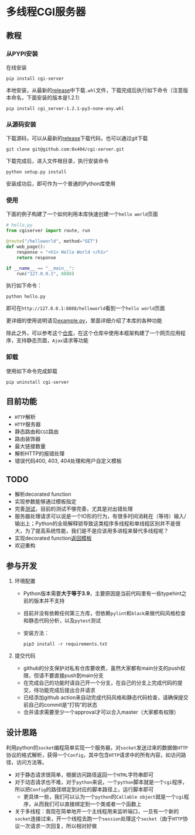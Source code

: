 # 多线程CGI服务器

## 教程

### 从PYPI安装

在线安装

```shell
pip install cgi-server
```

本地安装，从最新的[release](https://github.com/0x404/cgi-server/releases/)中下载`.whl`文件，下载完成后执行如下命令（注意版本命名，下面安装的版本是1.2.1）

```shell
pip install cgi_server-1.2.1-py3-none-any.whl
```


### 从源码安装

下载源码，可以从最新的[release](https://github.com/0x404/cgi-server/releases/)下载代码，也可以通过git下载

```shell
git clone git@github.com:0x404/cgi-server.git
```

下载完成后，进入文件根目录，执行安装命令

```shell
python setup.py install
```

安装成功后，即可作为一个普通的Python库使用

### 使用

下面的例子构建了一个如何利用本库快速创建一个`hello world`页面


```python
# hello.py
from cgiserver import route, run

@route("/helloworld", method="GET")
def web_page():
    response = "<h1> Hello World </h1>"
    return response

if __name__ == "__main__":
    run("127.0.0.1", 8888)
```

执行如下命令：

```
python hello.py
```

即可在`http://127.0.0.1:8888/helloworld`看到一个`hello world`页面

更详细的使用说明请见[example.py](./example.py)，里面详细介绍了本库的各种功能

除此之外，可以参考这个[仓库](https://github.com/0x404/computer-network-practice)，在这个仓库中使用本框架构建了一个网页应用程序，支持静态页面，`Ajax`请求等功能

### 卸载

使用如下命令完成卸载

```shell
pip uninstall cgi-server
```



## 目前功能

* `HTTP`解析
* `HTTP`服务器
* 静态路由和`CGI`路由
* 路由装饰器
* 最大链接数量
* 解析HTTP的报错处理
* 错误代码400, 403, 404处理和用户自定义模板



## TODO
* 解析decorated function
* 实现参数能够通过模板指定
* 完善[测试](./tests/)，目前的测试不够完善，尤其是对出错处理
* 服务器处理请求可以说是一个IO形的行为，有很多时间消耗在（等待）输入/输出上；Python的全局解释锁导致这类程序多线程和单线程区别并不是很大，为了提高系统性能，我们是不是应该用多进程来替代多线程呢？
* 实现decorated function[返回模板](http://bottlepy.org/docs/dev/tutorial.html#templates)
* 欢迎重构



## 参与开发

1. 环境配置
   - Python版本需要**大于等于3.9**，主要原因是当前代码里有一些typehint之前的版本并不支持
   
   - 目前并没有依赖任何第三方库，但依赖`pylint`和`black`来做代码风格检查和静态代码分析，以及`pytest`测试
   
   - 安装方法：
     
      ``` shell
     pip3 install -r requirements.txt
     ```
     
     
   
2. 提交代码
   - github的分支保护对私有仓库要收费，虽然大家都有main分支的push权限，但请不要直接push到main分支
   - 在完成自己的功能时请自己开一个分支，在自己的分支上完成代码的提交，待功能完成后提出合并请求
   - 已经添加github action来自动完成代码风格和静态代码检查，请确保提交前自己的commit是“打钩”的状态
   - 合并请求需要至少一个approval才可以合入master（大家都有权限）




## 设计思路

利用python的`socket`编程简单实现一个服务器，对`socket`发送过来的数据做`HTTP`协议的格式解析，获得一个`Config`，其中包含`HTTP`请求中的所有内容，如访问路径，访问方法等。

* 对于静态请求很简单，根据访问路径返回一个`HTML`字符串即可
* 对于动态请求也不难，对于`python`来说，一个`python`脚本就是一个`cgi`程序，所以把`Config`的路径绑定到对应的脚本路径上，运行脚本即可
  * 更具体一些，我们可以认为一个`python`的`Callable object`就是一个`cgi`程序，从而我们可以直接绑定到一个类或者一个函数上
* 关于多线程：我现在简单地开一个主线程用来监听端口，一旦有一个新的`socket`连接过来，开一个线程去跑一个`session`处理这个`socket`（由于`HTTP`协议一次请求一次回复，所以相对好做
